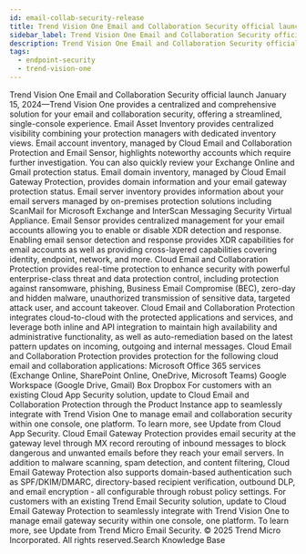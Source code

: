 ```yaml
---
id: email-collab-security-release
title: Trend Vision One Email and Collaboration Security official launch
sidebar_label: Trend Vision One Email and Collaboration Security official launch
description: Trend Vision One Email and Collaboration Security official launch
tags:
  - endpoint-security
  - trend-vision-one
---
```


 Trend Vision One Email and Collaboration Security official launch January 15, 2024—Trend Vision One provides a centralized and comprehensive solution for your email and collaboration security, offering a streamlined, single-console experience. Email Asset Inventory provides centralized visibility combining your protection managers with dedicated inventory views. Email account inventory, managed by Cloud Email and Collaboration Protection and Email Sensor, highlights noteworthy accounts which require further investigation. You can also quickly review your Exchange Online and Gmail protection status. Email domain inventory, managed by Cloud Email Gateway Protection, provides domain information and your email gateway protection status. Email server inventory provides information about your email servers managed by on-premises protection solutions including ScanMail for Microsoft Exchange and InterScan Messaging Security Virtual Appliance. Email Sensor provides centralized management for your email accounts allowing you to enable or disable XDR detection and response. Enabling email sensor detection and response provides XDR capabilities for email accounts as well as providing cross-layered capabilities covering identity, endpoint, network, and more. Cloud Email and Collaboration Protection provides real-time protection to enhance security with powerful enterprise-class threat and data protection control, including protection against ransomware, phishing, Business Email Compromise (BEC), zero-day and hidden malware, unauthorized transmission of sensitive data, targeted attack user, and account takeover. Cloud Email and Collaboration Protection integrates cloud-to-cloud with the protected applications and services, and leverage both inline and API integration to maintain high availability and administrative functionality, as well as auto-remediation based on the latest pattern updates on incoming, outgoing and internal messages. Cloud Email and Collaboration Protection provides protection for the following cloud email and collaboration applications: Microsoft Office 365 services (Exchange Online, SharePoint Online, OneDrive, Microsoft Teams) Google Workspace (Google Drive, Gmail) Box Dropbox For customers with an existing Cloud App Security solution, update to Cloud Email and Collaboration Protection through the Product Instance app to seamlessly integrate with Trend Vision One to manage email and collaboration security within one console, one platform. To learn more, see Update from Cloud App Security. Cloud Email Gateway Protection provides email security at the gateway level through MX record rerouting of inbound messages to block dangerous and unwanted emails before they reach your email servers. In addition to malware scanning, spam detection, and content filtering, Cloud Email Gateway Protection also supports domain-based authentication such as SPF/DKIM/DMARC, directory-based recipient verification, outbound DLP, and email encryption - all configurable through robust policy settings. For customers with an existing Trend Email Security solution, update to Cloud Email Gateway Protection to seamlessly integrate with Trend Vision One to manage email gateway security within one console, one platform. To learn more, see Update from Trend Micro Email Security. © 2025 Trend Micro Incorporated. All rights reserved.Search Knowledge Base